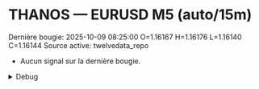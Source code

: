 # THANOS — EURUSD M5 (auto/15m)
Dernière bougie: 2025-10-09 08:25:00  O=1.16167  H=1.16176  L=1.16140  C=1.16144
Source active: twelvedata_repo

- Aucun signal sur la dernière bougie.

<details><summary>Debug</summary>

- TD_API_KEY manquant.

</details>